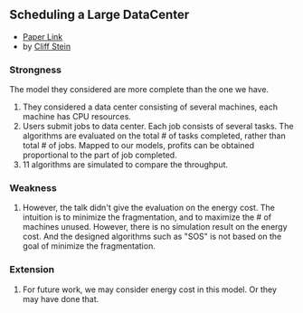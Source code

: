 Scheduling a Large DataCenter
----

- [Paper Link](http://www.nii.ac.jp/shonan/seminar011/files/2012/02/stein.pdf)
- by [Cliff Stein](http://www.columbia.edu/~cs2035/)

### Strongness
The model they considered are more complete than the one we have.

1. They considered a data center consisting of several machines, each machine has CPU resources.
2. Users submit jobs to data center. Each job consists of several tasks. The algorithms  are evaluated on the total # of tasks completed, rather than total # of jobs. Mapped to our models, profits can be obtained proportional to the part of job completed.
3. 11 algorithms are simulated to compare the throughput.

### Weakness
1. However, the talk didn't give the evaluation on the energy cost. The intuition is to minimize the fragmentation, and to maximize the # of machines unused.  However, 
there is no simulation result on the energy cost. And the designed algorithms such as "SOS" is not based on the goal of minimize the fragmentation.

### Extension
1. For future work, we may consider energy cost in this model. Or they may have done that.
